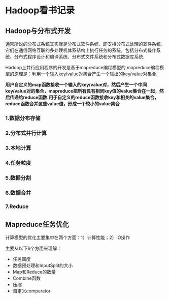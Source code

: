 # Hadoop看书记录

## Hadoop与分布式开发

通常所说的分布式系统其实就是分布式软件系统，即支持分布式处理的软件系统。它们在通信网络互联的多处理机体系结构上执行任务的系统，包括分布式操作系统、分布式程序设计和编译系统、分布式文件系统和分布式数据库系统.<br>

Hadoop上并行应用程序的开发是基于mapreduce编程模型的.mapreduce编程模型的原理是：利用一个输入key/value对集合产生一个输出的key/value对集合.

**用户自定义的map函数接收一个输入的key/value对，然后产生一个中间key/value对的集合，mapreduce把所有具有相同key值的value集合在一起，然后传递给reduce函数.用于自定义的reduce函数接收key和相关的value集合，reduce函数合并这些value值，形成一个较小的value集合**

### 1.数据分布存储

### 2.分布式并行计算

### 3.本地计算

### 4.任务粒度

### 5.数据分割

### 6.数据合并

### 7.Reduce

## Mapreduce任务优化

计算模型的优化主要集中在两个方面：1）计算性能；2）IO操作<br>

主要从以下6个方面来理解：<br>

- 任务调度
- 数据预处理和InputSplit的大小
- Map和Reduce的数量
- Combine函数
- 压缩
- 自定义comparator





















